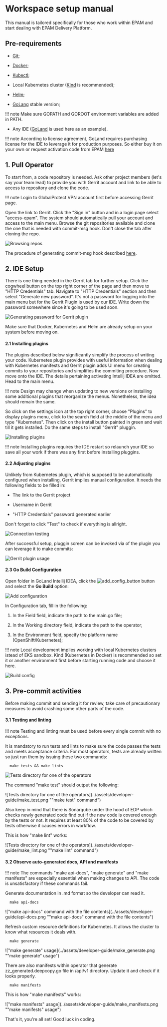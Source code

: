 # Workspace setup manual

This manual is tailored specifically for those who work within EPAM and start dealing with EPAM Delivery Platform.

## Pre-requirements

* [Git](https://github.com/git-guides/install-git);
    
* [Docker](https://docs.docker.com/engine/install/);

* [Kubectl](https://kubernetes.io/docs/setup/);

* Local Kubernetes cluster ([Kind](https://kind.sigs.k8s.io/) is recommended);

* [Helm](https://helm.sh/docs/intro/install/);

* [GoLang](https://go.dev/dl/) stable version;

!!! note
    Make sure GOPATH and GOROOT environment variables are added in PATH.

* Any IDE ([GoLand](https://www.jetbrains.com/go/) is used here as an example).

!!! note
    According to license agreement, GoLand requires purchasing license for the IDE to leverage it for production purposes. So either buy it on your own or request activation code from EPAM [here](https://kb.epam.com/display/EPMSAM/Go+Developer)


## 1. Pull Operator

To start from, a code repository is needed. Ask other project members (let's say your team lead) to provide you with Gerrit account and link to be able to access to repository and clone the code.

!!! note
    Login to GlobalProtect VPN account first before accessing Gerrit page.

Open the link to Gerrit. Click the "Sign in" button and in a login page select "access-epam". The system should automatically pull your account and access to the main menu. Browse the git repositories available and clone the one that is needed with commit-msg hook. Don't close the tab after cloning the repo.

![Browsing repos](../assets/developer-guide/cloning_repo.png "Browsing repos")

The procedure of generating commit-msg hook described [here](https://kb.epam.com/display/public/EPMDEDP/Gerrit+Setup+for+Developer).


## 2. IDE Setup

There is one thing needed in the Gerrit tab for further setup. Click the cogwheel button on the top right corner of the page and then move to "HTTP Credentials" tab. Navigate to "HTTP Credentials" section and then select "Generate new password". It's not a password for logging into the main menu but for the Gerrit Plugin is used by our IDE. Write down the password somewhere since it's going to be used soon.

![Generating password for Gerrit plugin](../assets/developer-guide/https_credentials_for_gerrit_plugin.png "Generating password for Gerrit plugin")

Make sure that Docker, Kubernetes and Helm are already setup on your system before moving on.

#### 2.1 Installing plugins

The plugins described below significantly simplify the process of writing your code.
Kubernetes plugin provides with useful information when dealing with Kubernetes manifests and Gerrit plugin adds UI menu for creating commits to your repositories and simplifies the commiting procedure.
Now move onto the IDE. The details pertaining activating Intellij IDEA are omitted. Head to the main menu.

!!! note
    Design may change when updating to new versions or installing some additional plugins that reorganize the menus. Nonetheless, the idea should remain the same.

So click on the settings icon at the top right corner, choose "Plugins" to display plugins menu, click to the search field at the middle of the menu and type "Kubernetes". Then click on the install button painted in green and wait till it gets installed. Do the same steps to install "Gerrit" pluggin.

![Installing plugins](../assets/developer-guide/plugin_installation.png "Installing plugins")

!!! note
    Installing plugins requires the IDE restart so relaunch your IDE so save all your work if there was any first before installing pluggins.

#### 2.2 Adjusting plugins

Unlikely from Kubernetes plugin, which is supposed to be automatically configured when installing, Gerrit implies manual configuration. It needs the following fields to be filled in:

* The link to the Gerrit project  

* Username in Gerrit

* "HTTP Credentials" password generated earlier

Don't forget to click "Test" to check if everything is allright.

![Connection testing](../assets/developer-guide/gerrit_plugin_test_connection.png "Connection testing")

After successful setup, pluggin screen can be invoked via  of the plugin you can leverage it to make commits:

![Gerrit plugin usage](../assets/developer-guide/gerrit_plugin_usage.png "Gerrit plugin usage")

#### 2.3 Go Build Configuration

Open folder in GoLand Intellij IDEA, click the ![add_config_button](../assets/developer-guide/add_config_button.png "add_config_button") button and select the **Go Build** option:

![Add configuration](../assets/developer-guide/add_configuration.png "Add configuration")

In Configuration tab, fill in the following:

  1. In the Field field, indicate the path to the main.go file;

  2. In the Working directory field, indicate the path to the operator;

  3. In the Environment field, specify the platform name (OpenShift/Kubernetes);

!!! note
    Local development implies working with local Kubernetes clusters istead of EKS sandbox. Kind (Kubernetes in Docker) is recommended so set it or another environment first before starting running code and choose it here.

![Build config](../assets/developer-guide/build_config.png "Build config") 

## 3. Pre-commit activities

Before making commit and sending it for review, take care of precautionary measures to avoid crashing some other parts of the code.

#### 3.1 Testing and linting

!!! note
    Testing and linting must be used before every single commit with no exceptions.

It is mandatory to run tests and lints to make sure the code passes the tests and meets acceptance criteria. For most operators, tests are already written so just run them by issuing these two commands:

      make tests && make lints

![Tests directory for one of the operators](../assets/developer-guide/run_tests.png "Tests directory for one of the operators")

The command "make test" should output the following:

![Tests directory for one of the operators](../assets/developer-guide/make_test.png ""make test" command")

Also keep in mind that there is Sonarqube under the hood of EDP which checks newly generated code find out if the new code is covered enough by the tests or not. It requires at least 80% of the code to be covered by tests otherwise it causes errors in workflow.

This is how "make lint" works:

![Tests directory for one of the operators](../assets/developer-guide/make_lint.png ""make lint" command")

#### 3.2 Observe auto-generated docs, API and manifests

!!! note
    The commands "make api-docs", "make generate" and "make manifests" are especially essential when making changes to API. The code is unsatisfactory if these commands fail.

Generate documentation in .md format so the developer can read it.

      make api-docs

!["make api-docs" command with the file contents](../assets/developer-guide/api-docs.png ""make api-docs" command with the file contents")

Refresh custom resource definitions for Kubernetes. It allows the cluster to know what resources it deals with.

      make generate

!["make generate" usage](../assets/developer-guide/make_generate.png ""make generate" usage")

There are also manifests within operator that generate zz_generated.deepcopy.go file in /api/v1 directory. Update it and check if it looks properly. 

      make manifests

This is how "make manifests" works:

!["make manifests" usage](../assets/developer-guide/make_manifests.png ""make manifests" usage")

That's it, you're all set! Good luck in coding.
